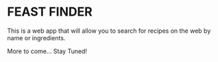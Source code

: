 # FEAST FINDER

This is a web app that will allow you to search for recipes on the web by name or ingredients.

More to come... Stay Tuned!